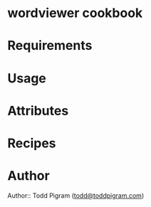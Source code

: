 # wordviewer cookbook

# Requirements

# Usage

# Attributes

# Recipes

# Author

Author:: Todd Pigram (<todd@toddpigram.com>)
